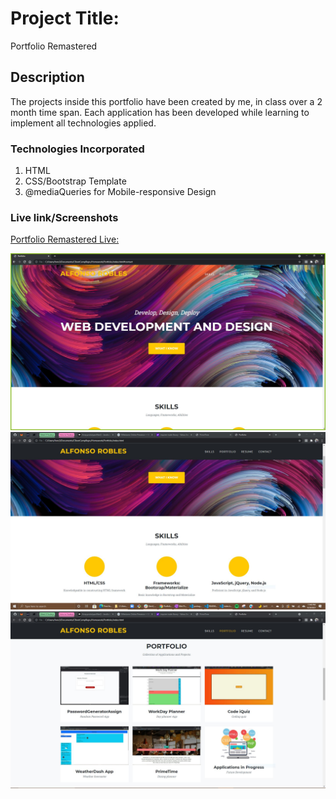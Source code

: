 # Project Title:

Portfolio Remastered

## Description

The projects inside this portfolio have been created by me, in class over a 2 month time span. Each application has been developed while learning to implement all technologies applied.
### Technologies Incorporated

   1. HTML 
   2. CSS/Bootstrap Template
   3. @mediaQueries for Mobile-responsive Design

### Live link/Screenshots

[Portfolio Remastered Live:](https://fons3517.github.io/Portfolio/)

![Screenshot of updated Portfolio page](/assets/img/Capture.JPG)
![Screenshot 2](/assets/img/portfolio/SkillsPort2.JPG)
![Screenshot 3](/assets/img/portfolio/Portfolio3.JPG)

